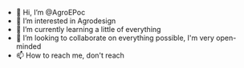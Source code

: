 - 👋 Hi, I’m @AgroEPoc
- 👀 I’m interested in Agrodesign
- 🌱 I’m currently learning a little of everything
- 💞️ I’m looking to collaborate on everything possible, I'm very open-minded
- 📫 How to reach me, don't reach

<!---
AgroEPoc/AgroEPoc is a ✨ special ✨ repository because its `README.md` (this file) appears on your GitHub profile.
You can click the Preview link to take a look at your changes.
--->
